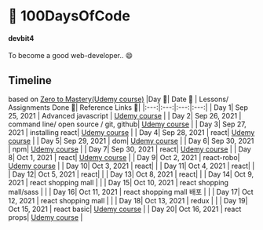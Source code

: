 # 🚀 100DaysOfCode 

#### devbit4

To become a good web-developer.. 😄

## Timeline
based on [Zero to Mastery(Udemy course)](https://www.udemy.com/course/the-complete-web-developer-zero-to-mastery/)
|Day 🖤| Date 📆 | Lessons/ Assignments Done 📖| Reference Links 🔗|
|:---:|:---:|:---:|:---:|
| Day 1| Sep 25, 2021 | Advanced javascript | [Udemy course](https://www.udemy.com/course/the-complete-web-developer-zero-to-mastery/) |
| Day 2| Sep 26, 2021 | command line/ open source / git, github| [Udemy course](https://www.udemy.com/course/the-complete-web-developer-zero-to-mastery/) |
| Day 3| Sep 27, 2021 | installing react| [Udemy course](https://www.udemy.com/course/the-complete-web-developer-zero-to-mastery/) |
| Day 4| Sep 28, 2021 | react| [Udemy course](https://www.udemy.com/course/the-complete-web-developer-zero-to-mastery/) |
| Day 5| Sep 29, 2021 | dom| [Udemy course](https://www.udemy.com/course/the-complete-web-developer-zero-to-mastery/) |
| Day 6| Sep 30, 2021 | npm| [Udemy course](https://www.udemy.com/course/the-complete-web-developer-zero-to-mastery/) |
| Day 7| Sep 30, 2021 | react| [Udemy course](https://www.udemy.com/course/the-complete-web-developer-zero-to-mastery/) |
| Day 8| Oct 1, 2021 | react| [Udemy course](https://www.udemy.com/course/the-complete-web-developer-zero-to-mastery/) |
| Day 9| Oct 2, 2021 | react-robo| [Udemy course](https://www.udemy.com/course/the-complete-web-developer-zero-to-mastery/) |
| Day 10| Oct 3, 2021 | react|  |
| Day 11| Oct 4, 2021 | react|  |
| Day 12| Oct 5, 2021 | react|  |
| Day 13| Oct 8, 2021 | react|  |
| Day 14| Oct 9, 2021 | react shopping mall |  |
| Day 15| Oct 10, 2021 | react shopping mall/sass |  |
| Day 16| Oct 11, 2021 | react shopping mall 배포 |  |
| Day 17| Oct 12, 2021 | react shopping mall |  |
| Day 18| Oct 13, 2021 | redux |  |
| Day 19| Oct 15, 2021 | react basic| [Udemy course](https://www.udemy.com/course/the-complete-web-developer-zero-to-mastery/) |
| Day 20| Oct 16, 2021 | react props| [Udemy course](https://www.udemy.com/course/the-complete-web-developer-zero-to-mastery/) |






